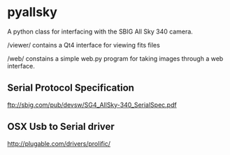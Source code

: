 pyallsky
========

A python class for interfacing with the SBIG All Sky 340 camera.

/viewer/ contains a Qt4 interface for viewing fits files

/web/ constains a simple web.py program for taking images through a web interface.

Serial Protocol Specification
-----------------------------

ftp://sbig.com/pub/devsw/SG4_AllSky-340_SerialSpec.pdf

OSX Usb to Serial driver
------------------------

http://plugable.com/drivers/prolific/


